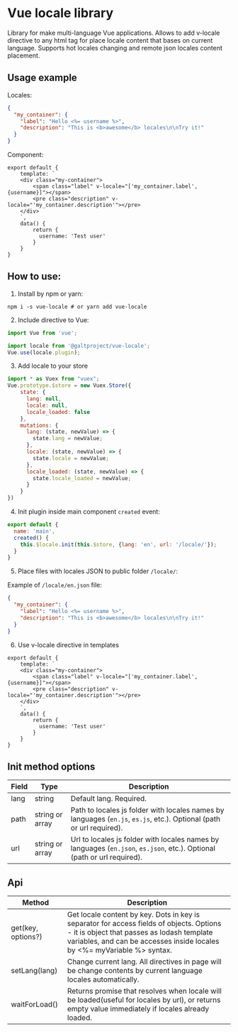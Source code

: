 # Vue locale library
Library for make multi-language Vue applications. Allows to add v-locale directive to any html tag 
for place locale content that bases on current language. Supports hot locales changing and remote json 
locales content placement.

## Usage example
Locales:
```json
{
  "my_container": {
    "label": "Hello <%= username %>",
    "description": "This is <b>awesome</b> locales\n\nTry it!"
  }
}
```
Component:
```vue
export default {
    template: `
    <div class="my-container">
        <span class="label" v-locale="['my_container.label', {username}]"></span>
        <pre class="description" v-locale="'my_container.description'"></pre>
    </div>
    `,
    data() {
        return {
          username: 'Test user'
        }
    }
}
```
## How to use:
1. Install by npm or yarn:
```
npm i -s vue-locale # or yarn add vue-locale
```
2. Include directive to Vue:
```js
import Vue from 'vue';

import locale from '@galtproject/vue-locale';
Vue.use(locale.plugin);
```
3. Add locale to your store
```js
import * as Vuex from "vuex";
Vue.prototype.$store = new Vuex.Store({
    state: {
      lang: null,
      locale: null,
      locale_loaded: false
    },
    mutations: {
      lang: (state, newValue) => {
        state.lang = newValue;
      },
      locale: (state, newValue) => {
        state.locale = newValue;
      },
      locale_loaded: (state, newValue) => {
        state.locale_loaded = newValue;
      }
    }
})
```
4. Init plugin inside main component `created` event:
```js
export default {
  name: 'main',
  created() {
    this.$locale.init(this.$store, {lang: 'en', url: '/locale/'});
  }
}
```
5. Place files with locales JSON to public folder `/locale/`:

Example of `/locale/en.json` file:
```json
{
  "my_container": {
    "label": "Hello <%= username %>",
    "description": "This is <b>awesome</b> locales\n\nTry it!"
  }
}
```
6. Use v-locale directive in templates
```vue
export default {
    template: `
    <div class="my-container">
        <span class="label" v-locale="['my_container.label', {username}]"></span>
        <pre class="description" v-locale="'my_container.description'"></pre>
    </div>
    `,
    data() {
        return {
          username: 'Test user'
        }
    }
}
```
## Init method options
| Field | Type | Description |
| --- | --- | --- |
| lang | string | Default lang. Required. |
| path | string or array | Path to locales js folder with locales names by languages (`en.js`, `es.js`, etc.). Optional (path or url required). |
| url | string or array | Url to locales js folder with locales names by languages (`en.json`, `es.json`, etc.). Optional (path or url required). |
## Api
| Method | Description |
| --- | --- |
| get(key, options?) | Get locale content by key. Dots in key is separator for access fields of objects. Options - it is object that passes as lodash template variables, and can be accesses inside locales by <%= myVariable %> syntax. |
| setLang(lang) | Change current lang. All directives in page will be change contents by current language locales automatically.|
| waitForLoad() | Returns promise that resolves when locale will be loaded(useful for locales by url), or returns empty value immediately if locales already loaded.|